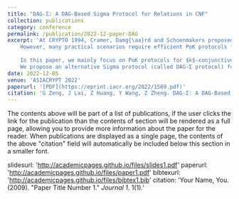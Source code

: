 ```yaml
---
title: "DAG-Σ: A DAG-Based Sigma Protocol for Relations in CNF"
collection: publications
category: conference
permalink: /publication/2022-12-paper-DAG
excerpt: 'At CRYPTO 1994, Cramer, Damg{\aa}rd and Schoenmakers proposed a general method to construct proofs of  knowledge (PoKs), especially for $k$-out-of-$n$ partial knowledge, of which relations can be expressed in disjunctive normal form (DNF). Since then, proofs of $k$-out-of-$n$ partial knowledge have attracted much attention and some efficient constructions have been proposed.
    However, many practical scenarios require efficient PoK protocols for partial knowledge in other forms.
    
    In this paper, we mainly focus on PoK protocols for $k$-conjunctive normal form ($k$-CNF) relations, which have $n$ statements and can be expressed as follows: (i) $k$ statements constitute a clause via ``OR'' operations, and (ii) the relation consists of multiple clauses via ``AND'' operations. 
    We propose an alternative Sigma protocol (called DAG-Σ protocol) for $k$-CNF relations (in the discrete logarithm setting), by converting these  relations to  directed acyclic graphs (DAGs).  Our DAG-Σ protocol achieves less communication cost and smaller computational overhead compared with Cramer et al.\'s general method.'
date: 2022-12-05
venue: 'ASIACRYPT 2022'
paperurl: '[PDF](https://eprint.iacr.org/2022/1569.pdf)'
citation: 'G Zeng, J Lai, Z Huang, Y Wang, Z Zheng. DAG-Σ: A DAG-Based Sigma Protocol for Relations in CNF. ASIACRYPT 2022'
---
```

The contents above will be part of a list of publications, if the user clicks the link for the publication than the contents of section will be rendered as a full page, allowing you to provide more information about the paper for the reader. When publications are displayed as a single page, the contents of the above "citation" field will automatically be included below this section in a smaller font.

slidesurl: 'http://academicpages.github.io/files/slides1.pdf'
paperurl: 'http://academicpages.github.io/files/paper1.pdf'
bibtexurl: 'http://academicpages.github.io/files/bibtex1.bib'
citation: 'Your Name, You. (2009). &quot;Paper Title Number 1.&quot; <i>Journal 1</i>. 1(1).'
